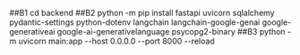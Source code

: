 ##B1 
cd backend
##B2
python -m pip install fastapi uvicorn sqlalchemy pydantic-settings python-dotenv langchain langchain-google-genai google-generativeai google-ai-generativelanguage psycopg2-binary
##B3
python -m uvicorn main:app --host 0.0.0.0 --port 8000 --reload
